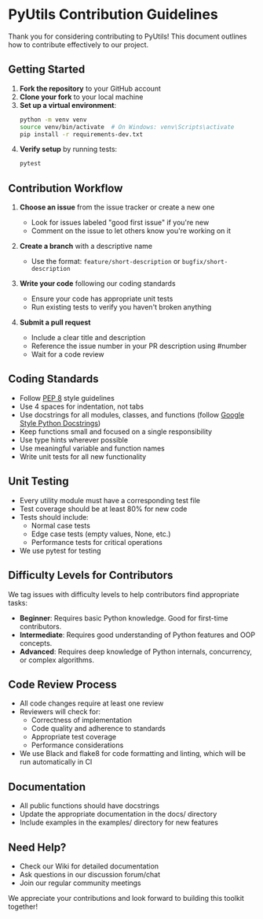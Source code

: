 # PyUtils Contribution Guidelines

Thank you for considering contributing to PyUtils! This document outlines how to contribute effectively to our project.

## Getting Started

1. **Fork the repository** to your GitHub account
2. **Clone your fork** to your local machine
3. **Set up a virtual environment**:
   ```bash
   python -m venv venv
   source venv/bin/activate  # On Windows: venv\Scripts\activate
   pip install -r requirements-dev.txt
   ```
4. **Verify setup** by running tests:
   ```bash
   pytest
   ```

## Contribution Workflow

1. **Choose an issue** from the issue tracker or create a new one
   - Look for issues labeled "good first issue" if you're new
   - Comment on the issue to let others know you're working on it

2. **Create a branch** with a descriptive name
   - Use the format: `feature/short-description` or `bugfix/short-description`

3. **Write your code** following our coding standards
   - Ensure your code has appropriate unit tests
   - Run existing tests to verify you haven't broken anything

4. **Submit a pull request**
   - Include a clear title and description
   - Reference the issue number in your PR description using #number
   - Wait for a code review

## Coding Standards

- Follow [PEP 8](https://www.python.org/dev/peps/pep-0008/) style guidelines
- Use 4 spaces for indentation, not tabs
- Use docstrings for all modules, classes, and functions (follow [Google Style Python Docstrings](https://sphinxcontrib-napoleon.readthedocs.io/en/latest/example_google.html))
- Keep functions small and focused on a single responsibility
- Use type hints wherever possible
- Use meaningful variable and function names
- Write unit tests for all new functionality

## Unit Testing

- Every utility module must have a corresponding test file
- Test coverage should be at least 80% for new code
- Tests should include:
  - Normal case tests
  - Edge case tests (empty values, None, etc.)
  - Performance tests for critical operations
- We use pytest for testing

## Difficulty Levels for Contributors

We tag issues with difficulty levels to help contributors find appropriate tasks:

- **Beginner**: Requires basic Python knowledge. Good for first-time contributors.
- **Intermediate**: Requires good understanding of Python features and OOP concepts.
- **Advanced**: Requires deep knowledge of Python internals, concurrency, or complex algorithms.

## Code Review Process

- All code changes require at least one review
- Reviewers will check for:
  - Correctness of implementation
  - Code quality and adherence to standards
  - Appropriate test coverage
  - Performance considerations
- We use Black and flake8 for code formatting and linting, which will be run automatically in CI

## Documentation

- All public functions should have docstrings
- Update the appropriate documentation in the docs/ directory
- Include examples in the examples/ directory for new features

## Need Help?

- Check our Wiki for detailed documentation
- Ask questions in our discussion forum/chat
- Join our regular community meetings

We appreciate your contributions and look forward to building this toolkit together!